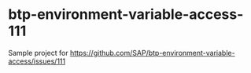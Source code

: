 # btp-environment-variable-access-111
Sample project for https://github.com/SAP/btp-environment-variable-access/issues/111
